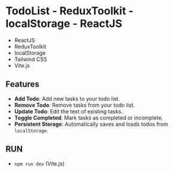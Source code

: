 # TodoList - ReduxToolkit - localStorage - ReactJS 

- ReactJS
- ReduxToolkit
- localStorage
- Tailwind CSS
- Vite.js

## Features
- **Add Todo**: Add new tasks to your todo list.
- **Remove Todo**: Remove tasks from your todo list.
- **Update Todo**: Edit the text of existing tasks.
- **Toggle Completed**: Mark tasks as completed or incomplete.
- **Persistent Storage**: Automatically saves and loads todos from `localStorage`.

## RUN
- `npm run dev` (Vite.js)